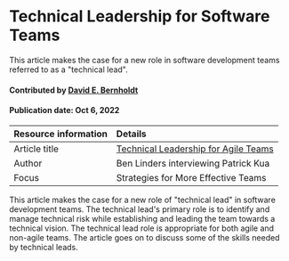 
# Technical Leadership for Software Teams

<!-- deck text start --> 
This article makes the case for a new role in software development teams referred to as a "technical lead".
<!-- deck text end --> 

#### Contributed by [David E. Bernholdt](https://github.com/bernhold)
#### Publication date: Oct 6, 2022

Resource information | Details 
:--- | :--- 
Article title  | [Technical Leadership for Agile Teams](https://www.infoq.com/news/2015/01/technical-leadership-agile/)
Author | Ben Linders interviewing Patrick Kua
Focus | Strategies for More Effective Teams

This article makes the case for a new role of "technical lead" in software development teams.  The technical lead's primary role is to identify and manage technical risk while establishing and leading the team towards a technical vision. The technical lead role is appropriate for both agile and non-agile teams. The article goes on to discuss some of the skills needed by technical leads.

<!---
Publish: yes
Topics: strategies for more effective teams
Pinned: no
RSS update: 2022-10-06
--->

